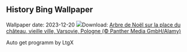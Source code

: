 ## History Bing Wallpaper
Wallpaper date: 2023-12-20
![](https://www.bing.com/th?id=OHR.WarsawChristmas_FR-CA7092278478_UHD.jpg&w=1000)Download: [Arbre de Noël sur la place du château, vieille ville, Varsovie, Pologne (© Panther Media GmbH/Alamy)](https://www.bing.com/th?id=OHR.WarsawChristmas_FR-CA7092278478_UHD.jpg)

Auto get programm by LtgX

